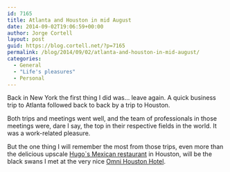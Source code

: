 ```yaml
---
id: 7165
title: Atlanta and Houston in mid August
date: 2014-09-02T19:06:59+00:00
author: Jorge Cortell
layout: post
guid: https://blog.cortell.net/?p=7165
permalink: /blog/2014/09/02/atlanta-and-houston-in-mid-august/
categories:
  - General
  - "Life's pleasures"
  - Personal
---
```

Back in New York the first thing I did was... leave again. A quick business trip to Atlanta followed back to back by a trip to Houston. 

Both trips and meetings went well, and the team of professionals in those meetings were, dare I say, the top in their respective fields in the world. It was a work-related pleasure. 

But the one thing I will remember the most from those trips, even more than the delicious upscale <a href="https://hugosrestaurant.net/" title="https://hugosrestaurant.net/" target="_blank">Hugo`s Mexican restaurant</a> in Houston, will be the black swans I met at the very nice <a href="https://www.omnihotels.com/hotels/houston" title="https://www.omnihotels.com/hotels/houston" target="_blank">Omni Houston Hotel</a>.